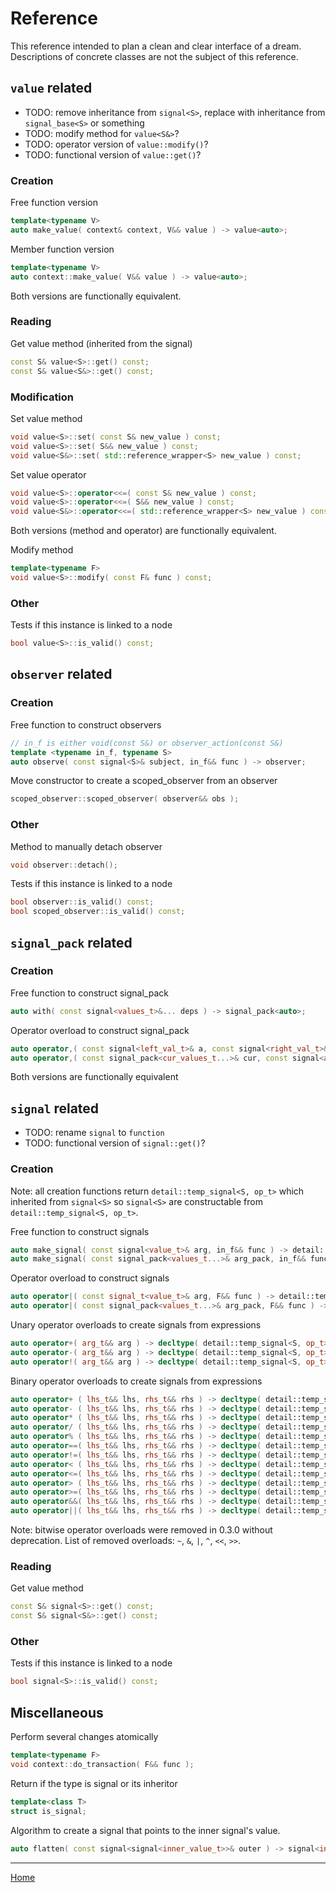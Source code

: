 # Reference

This reference intended to plan a clean and clear interface of a dream.
Descriptions of concrete classes are not the subject of this reference.

## `value` related

* TODO: remove inheritance from `signal<S>`, replace with inheritance from `signal_base<S>` or something 
* TODO: modify method for `value<S&>`?
* TODO: operator version of `value::modify()`?
* TODO: functional version of `value::get()`?

### Creation

Free function version

```cpp
template<typename V>
auto make_value( context& context, V&& value ) -> value<auto>;
```

Member function version

```cpp
template<typename V>
auto context::make_value( V&& value ) -> value<auto>;
```

Both versions are functionally equivalent.

### Reading

Get value method (inherited from the signal)

```cpp
const S& value<S>::get() const;
const S& value<S&>::get() const;
```

### Modification

Set value method

```cpp
void value<S>::set( const S& new_value ) const;
void value<S>::set( S&& new_value ) const;
void value<S&>::set( std::reference_wrapper<S> new_value ) const;
```

Set value operator

```cpp
void value<S>::operator<<=( const S& new_value ) const;
void value<S>::operator<<=( S&& new_value ) const;
void value<S&>::operator<<=( std::reference_wrapper<S> new_value ) const;
```

Both versions (method and operator) are functionally equivalent.

Modify method

```cpp
template<typename F>
void value<S>::modify( const F& func ) const;
```

### Other

Tests if this instance is linked to a node

```cpp
bool value<S>::is_valid() const;
```

## `observer` related

### Creation

Free function to construct observers

```cpp
// in_f is either void(const S&) or observer_action(const S&)
template <typename in_f, typename S>
auto observe( const signal<S>& subject, in_f&& func ) -> observer;
```

Move constructor to create a scoped_observer from an observer

```cpp
scoped_observer::scoped_observer( observer&& obs );
```

### Other

Method to manually detach observer

```cpp
void observer::detach();
```

Tests if this instance is linked to a node

```cpp
bool observer::is_valid() const;
bool scoped_observer::is_valid() const;
```

## `signal_pack` related

### Creation

Free function to construct signal_pack

```cpp
auto with( const signal<values_t>&... deps ) -> signal_pack<auto>;
```

Operator overload to construct signal_pack

```cpp
auto operator,( const signal<left_val_t>& a, const signal<right_val_t>& b ) -> signal_pack<auto>;
auto operator,( const signal_pack<cur_values_t...>& cur, const signal<append_value_t>& append ) -> signal_pack<auto>;
```

Both versions are functionally equivalent

## `signal` related

* TODO: rename `signal` to `function`
* TODO: functional version of `signal::get()`?

### Creation

Note: all creation functions return `detail::temp_signal<S, op_t>` which inherited from
`signal<S>` so `signal<S>` are constructable from `detail::temp_signal<S, op_t>`.

Free function to construct signals

```cpp
auto make_signal( const signal<value_t>& arg, in_f&& func ) -> detail::temp_signal<S, op_t>
auto make_signal( const signal_pack<values_t...>& arg_pack, in_f&& func ) -> detail::temp_signal<S, op_t>
```

Operator overload to construct signals

```cpp
auto operator|( const signal_t<value_t>& arg, F&& func ) -> detail::temp_signal<S, op_t>;
auto operator|( const signal_pack<values_t...>& arg_pack, F&& func ) -> detail::temp_signal<S, op_t>;
```

Unary operator overloads to create signals from expressions

```cpp
auto operator+( arg_t&& arg ) -> decltype( detail::temp_signal<S, op_t> );
auto operator-( arg_t&& arg ) -> decltype( detail::temp_signal<S, op_t> );
auto operator!( arg_t&& arg ) -> decltype( detail::temp_signal<S, op_t> );
```

Binary operator overloads to create signals from expressions

```cpp
auto operator+ ( lhs_t&& lhs, rhs_t&& rhs ) -> decltype( detail::temp_signal<S, op_t> );
auto operator- ( lhs_t&& lhs, rhs_t&& rhs ) -> decltype( detail::temp_signal<S, op_t> );
auto operator* ( lhs_t&& lhs, rhs_t&& rhs ) -> decltype( detail::temp_signal<S, op_t> );
auto operator/ ( lhs_t&& lhs, rhs_t&& rhs ) -> decltype( detail::temp_signal<S, op_t> );
auto operator% ( lhs_t&& lhs, rhs_t&& rhs ) -> decltype( detail::temp_signal<S, op_t> );
auto operator==( lhs_t&& lhs, rhs_t&& rhs ) -> decltype( detail::temp_signal<S, op_t> );
auto operator!=( lhs_t&& lhs, rhs_t&& rhs ) -> decltype( detail::temp_signal<S, op_t> );
auto operator< ( lhs_t&& lhs, rhs_t&& rhs ) -> decltype( detail::temp_signal<S, op_t> );
auto operator<=( lhs_t&& lhs, rhs_t&& rhs ) -> decltype( detail::temp_signal<S, op_t> );
auto operator> ( lhs_t&& lhs, rhs_t&& rhs ) -> decltype( detail::temp_signal<S, op_t> );
auto operator>=( lhs_t&& lhs, rhs_t&& rhs ) -> decltype( detail::temp_signal<S, op_t> );
auto operator&&( lhs_t&& lhs, rhs_t&& rhs ) -> decltype( detail::temp_signal<S, op_t> );
auto operator||( lhs_t&& lhs, rhs_t&& rhs ) -> decltype( detail::temp_signal<S, op_t> );
```

Note: bitwise operator overloads were removed in 0.3.0 without deprecation. List of removed overloads: `~`, `&`, `|`, `^`, `<<`, `>>`.

### Reading

Get value method

```cpp
const S& signal<S>::get() const;
const S& signal<S&>::get() const;
```

### Other

Tests if this instance is linked to a node

```cpp
bool signal<S>::is_valid() const;
```

## Miscellaneous

Perform several changes atomically

```cpp
template<typename F>
void context::do_transaction( F&& func );
```

Return if the type is signal or its inheritor

```cpp
template<class T>
struct is_signal;
```

Algorithm to create a signal that points to the inner signal's value.

```cpp
auto flatten( const signal<signal<inner_value_t>>& outer ) -> signal<inner_value_t>;
```


---------------

[Home](readme.md#reference)
